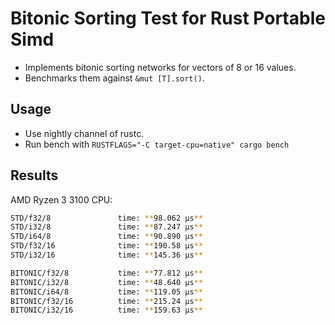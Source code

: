 # Bitonic Sorting Test for Rust Portable Simd

- Implements bitonic sorting networks for vectors of 8 or 16 values.
- Benchmarks them against `&mut [T].sort()`.

## Usage

- Use nightly channel of rustc.
- Run bench with `RUSTFLAGS="-C target-cpu=native" cargo bench`

## Results

AMD Ryzen 3 3100 CPU:

```bash
STD/f32/8               time: **98.062 µs**
STD/i32/8               time: **87.247 µs**
STD/i64/8               time: **90.890 µs**
STD/f32/16              time: **190.58 µs**
STD/i32/16              time: **145.36 µs**

BITONIC/f32/8           time: **77.812 µs**
BITONIC/i32/8           time: **48.640 µs**
BITONIC/i64/8           time: **119.05 µs**
BITONIC/f32/16          time: **215.24 µs**
BITONIC/i32/16          time: **159.63 µs**
```
